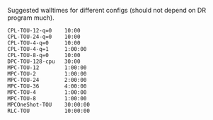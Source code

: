 Suggested walltimes for different configs (should not depend on DR program much).

```
CPL-TOU-12-q=0    10:00 
CPL-TOU-24-q=0    10:00 
CPL-TOU-4-q=0     10:00
CPL-TOU-4-q=1     1:00:00
CPL-TOU-8-q=0     10:00
DPC-TOU-128-cpu   30:00
MPC-TOU-12        1:00:00
MPC-TOU-2         1:00:00
MPC-TOU-24        2:00:00
MPC-TOU-36        4:00:00
MPC-TOU-4         1:00:00
MPC-TOU-8         1:00:00
MPCOneShot-TOU    30:00:00
RLC-TOU           10:00:00
```


